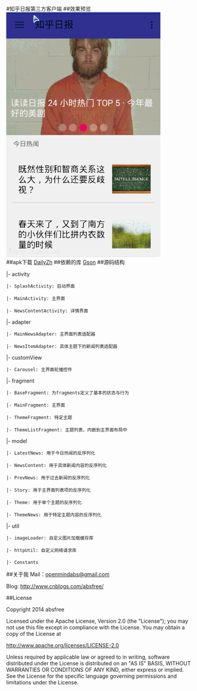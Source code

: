 #知乎日报第三方客户端
##效果预览
![](https://github.com/absfree/DailyZh/blob/master/demo/demo.gif)  
##apk下载
[DailyZh](http://pan.baidu.com/s/1eS8YqaQ)
##依赖的库
[Gson](https://github.com/google/gson)
##源码结构

  |- activity
  
    |- SplashActivity: 启动界面
    
    |- MainActivity: 主界面
    
    |- NewsContentActivity: 详情界面
    
  |- adapter
  
    |- MainNewsAdapter: 主界面列表适配器
    
    |- NewsItemAdapter: 具体主题下的新闻列表适配器
  
  |- customView
    
    |- Carousel: 主界面轮播控件
    
  |- fragment
  
    |- BaseFragment: 为fragments定义了基本的状态与行为
    
    |- MainFragment: 主界面
    
    |- ThemeFragment: 特定主题
    
    |- ThemeListFragment: 主题列表，内嵌到主界面布局中
    
  |- model
  
    |- LatestNews: 用于今日热闻的反序列化
    
    |- NewsContent: 用于具体新闻内容的反序列化
    
    |- PrevNews: 用于过去新闻的反序列化
    
    |- Story: 用于主界面列表项的反序列化
    
    |- Theme: 用于单个主题的反序列化
    
    |- ThemeNews: 用于特定主题内容的反序列化
    
  |- util
  
    |- imageLoader: 自定义图片加载缓存库
    
    |- httpUtil: 自定义网络请求库
    
    |- Constants
    
##关于我
Mail：openmindabs@gmail.com

Blog: http://www.cnblogs.com/absfree/

##License

Copyright 2014 absfree

Licensed under the Apache License, Version 2.0 (the "License");
you may not use this file except in compliance with the License.
You may obtain a copy of the License at

   http://www.apache.org/licenses/LICENSE-2.0

Unless required by applicable law or agreed to in writing, software
distributed under the License is distributed on an "AS IS" BASIS,
WITHOUT WARRANTIES OR CONDITIONS OF ANY KIND, either express or implied.
See the License for the specific language governing permissions and
limitations under the License.
    
